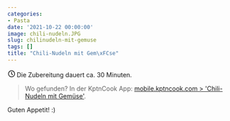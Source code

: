 ```yaml
---
categories:
- Pasta
date: '2021-10-22 00:00:00'
image: chili-nudeln.JPG
slug: chilinudeln-mit-gemuse
tags: []
title: "Chili-Nudeln mit Gem\xFCse"
---
```



<svg xmlns="http://www.w3.org/2000/svg" class="icon icon-tabler icon-tabler-clock" width="17" height="17" viewBox="0 0 22 22" stroke-width="2" stroke="currentColor" fill="none" stroke-linecap="round" stroke-linejoin="round">
  <path stroke="none" d="M0 0h24v24H0z"></path>
  <circle cx="12" cy="12" r="9"></circle>
  <polyline points="12 7 12 12 15 15"></polyline>
</svg> Die Zubereitung dauert ca. 30 Minuten.

> Wo gefunden? In der KptnCook App: [mobile.kptncook.com > 'Chili-Nudeln mit Gemüse'](https://mobile.kptncook.com/recipe/pinterest/Asian-Chili-Noodles-with-Vegetables/45eba995?lang=de).

Guten Appetit! :)